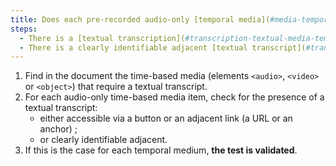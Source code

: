 ```yaml
---
title: Does each pre-recorded audio-only [temporal media](#media-temporel-type-son-video-and-synchronise) meet, if necessary, one of these conditions (excluding special cases)?
steps:
  - There is a [textual transcription](#transcription-textual-media-temporal) accessible via an [adjacent link or button](#lien-ou-bouton-adjacent).
  - There is a clearly identifiable adjacent [textual transcript](#transcript-textual-media-temporal).
---
```


1. Find in the document the time-based media (elements `<audio>`, `<video>` or `<object>`) that require a textual transcript.
2. For each audio-only time-based media item, check for the presence of a textual transcript:
   - either accessible via a button or an adjacent link (a URL or an anchor) ;
   - or clearly identifiable adjacent.
3. If this is the case for each temporal medium, **the test is validated**.
